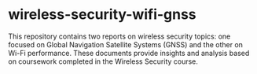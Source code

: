 # wireless-security-wifi-gnss
This repository contains two reports on wireless security topics: one focused on Global Navigation Satellite Systems (GNSS) and the other on Wi-Fi performance. These documents provide insights and analysis based on coursework completed in the Wireless Security course.
